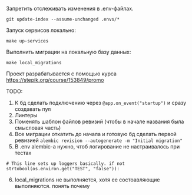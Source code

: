 Запретить отслеживать изменения в .env-файлах. 

`git update-index --assume-unchanged .envs/*`

Запуск сервисов локально:

`make up-services`

Выполнить миграции на локальную базу данных:

`make local_migrations`

Проект разрабатывается с помощью курса https://stepik.org/course/153849/promo

TODO:
1) К бд сделать подключению через `@app.on_event("startup")` и сразу создавать пул
2) Линтеры
3) Поменять шаблон файлов ревизий (чтобы в начале названия была смысловая часть)
4) Все миграции откатить до начала и готовую бд сделать первой ревизией
`alembic revision --autogenerate -m "Initial migration"`
5) В .env alembic-а нужно, чтоб логирование не настраивалось при тестах

`# This line sets up loggers basically.
if not strtobool(os.environ.get("TEST", "false")):`

6) local_migrations не выполняется, хотя ее состоавляющие выполняются. понять почему
